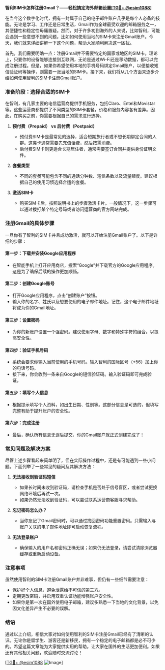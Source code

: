 **智利SIM卡怎样注册Gmail？——轻松搞定海外邮箱设置[[TG💪+ @esim1088](https://t.me/s/esim1088)]**

在当今这个数字化时代，拥有一封属于自己的电子邮件账户几乎是每个人必备的技能。无论是学习、工作还是日常生活，Gmail作为全球最受欢迎的邮箱服务之一，其便捷性和稳定性毋庸置疑。然而，对于许多初到海外的人来说，比如智利，可能会遇到一些意想不到的问题，比如如何使用当地的SIM卡来注册Gmail账户。今天，我们就来详细讲解一下这个问题，帮助大家顺利解决这一困扰。

首先，我们需要明确一点：注册Gmail并不需要特定的国家或地区的SIM卡。理论上，只要你的设备能够连接到互联网，无论是通过Wi-Fi还是移动数据，都可以完成注册过程。但是，如果你希望使用本地的手机号码绑定Gmail账户，以便接收短信验证码等操作，则需要一张当地的SIM卡。接下来，我们将从几个方面来逐步介绍如何使用智利的SIM卡注册Gmail账户。

### **准备阶段：选择合适的SIM卡**

在智利，有几家主要的电信运营商提供手机服务，包括Claro、Entel和Movistar等。这些运营商都提供了不同类型的SIM卡套餐，价格和服务内容各有差异。因此，在购买之前，你需要根据自己的需求进行选择。

1. **预付费（Prepaid） vs 后付费（Postpaid）**
   - 预付费SIM卡是最常见的选择，适合短期旅行者或不想长期绑定合同的人群。这类卡通常需要先充值话费，然后按需消费。
   - 后付费SIM卡则更适合长期居住者，通常需要签订合同并提供身份证明文件。

2. **套餐类型**
   - 不同的套餐可能包含不同的通话分钟数、短信条数以及流量额度。建议根据自己的使用习惯选择合适的套餐。

3. **激活SIM卡**
   - 购买SIM卡后，按照说明书上的步骤激活卡片。一般情况下，这一步骤可以通过拨打某个特定号码或者访问运营商的官方网站完成。

### **注册Gmail的具体步骤**

一旦你有了智利的SIM卡并且成功激活，就可以开始注册Gmail账户了。以下是详细的步骤：

#### **第一步：下载并安装Google应用程序**
- 在智能手机上打开应用商店，搜索“Google”并下载官方的Google应用程序。这是为了确保后续的操作更加顺畅。

#### **第二步：创建Google账号**
- 打开Google应用程序，点击“创建账户”按钮。
- 输入你的名字、姓氏以及想要使用的电子邮件地址。记住，这个电子邮件地址将成为你的Gmail地址。

#### **第三步：设置密码**
- 为你的新账户设置一个强密码。建议使用字母、数字和特殊字符的组合，以提高安全性。

#### **第四步：验证手机号码**
- 系统会要求你输入当前使用的手机号码。输入智利的国际区号（+56）加上你的电话号码。
- 接下来，你会收到一条来自Google的短信验证码。输入验证码即可完成验证。

#### **第五步：填写个人信息**
- 根据提示填写个人资料，如出生日期、性别等。这部分信息是可选的，但填写完整有助于提升账户的安全性。

#### **第六步：完成注册**
- 最后，确认所有信息无误后提交，你的Gmail账户就正式创建完成了！

### **常见问题及解决方案**

尽管上述步骤看起来简单明了，但在实际操作过程中，还是有可能遇到一些小问题。下面列举了一些常见的疑问及其解决方法：

1. **无法接收到验证码短信**
   - 如果长时间未收到验证码，请检查手机是否处于信号盲区，或者尝试更换网络环境后再试一次。
   - 如果仍然无法收到验证码，可以尝试联系运营商客服寻求帮助。

2. **忘记密码怎么办？**
   - 当你忘记了Gmail密码时，可以通过找回密码功能重置密码。只需输入与账户关联的电子邮件地址即可启动恢复流程。

3. **无法登录账户**
   - 确保输入的用户名和密码正确无误；如果仍无法登录，请尝试清除浏览器缓存或重新启动设备。

### **注意事项**

虽然使用智利的SIM卡注册Gmail账户并非难事，但仍有一些细节需要注意：

- 保护好个人信息，避免泄露给不可信的第三方。
- 定期更改密码，并启用双重认证功能增强账户安全性。
- 如果你是第一次在国外使用电子邮箱，建议多熟悉一下当地的文化背景，以免因文化差异产生不必要的误解。

### **结语**

通过以上介绍，相信大家对如何使用智利的SIM卡注册Gmail已经有了清晰的认识。无论你是留学生、游客还是新移民，拥有一个稳定的电子邮箱都是必不可少的。希望这篇文章能为大家提供实用的帮助，让大家在国外的生活更加便利。如果还有其他相关问题，欢迎随时交流讨论！

[[TG💪+ @esim1088](https://t.me/s/esim1088) ![Image](https://i.postimg.cc/4NQfJmqS/Snipaste-2025-05-13-00-14-12.png)]